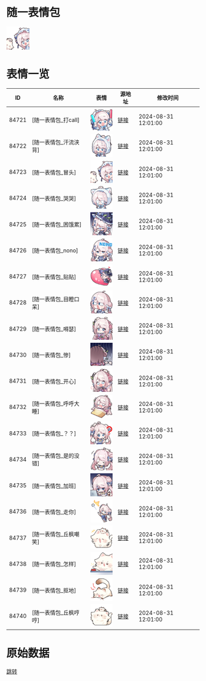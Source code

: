 # 随一表情包

<img src="./cover.png" height="60" alt="cover" />

# 表情一览

|ID|名称|表情|源地址|修改时间|
|----|----|----|----|----|
|84721|[随一表情包_打call]|<img src="./pic/084721_%5B随一表情包_打call%5D.png" height="60" alt="打call"/>|[链接](https://i0.hdslb.com/bfs/garb/39b135ec78ecc726b249887088a198963c758f69.png)|2024-08-31 12:01:00|
|84722|[随一表情包_汗流浃背]|<img src="./pic/084722_%5B随一表情包_汗流浃背%5D.png" height="60" alt="汗流浃背"/>|[链接](https://i0.hdslb.com/bfs/garb/2d78245d1c5198308de532ee55f1efe290409816.png)|2024-08-31 12:01:00|
|84723|[随一表情包_冒头]|<img src="./pic/084723_%5B随一表情包_冒头%5D.png" height="60" alt="冒头"/>|[链接](https://i0.hdslb.com/bfs/garb/f9d866c4f5f1866ef9d6ca8bfff8569e00c9f5fa.png)|2024-08-31 12:01:00|
|84724|[随一表情包_哭哭]|<img src="./pic/084724_%5B随一表情包_哭哭%5D.png" height="60" alt="哭哭"/>|[链接](https://i0.hdslb.com/bfs/garb/8d82704fbb2009e779664f6db3e4bb6e506c3d2f.png)|2024-08-31 12:01:00|
|84725|[随一表情包_困饿累]|<img src="./pic/084725_%5B随一表情包_困饿累%5D.png" height="60" alt="困饿累"/>|[链接](https://i0.hdslb.com/bfs/garb/b2a150a1090d75fe733f2130b323368cc7540f89.png)|2024-08-31 12:01:00|
|84726|[随一表情包_nono]|<img src="./pic/084726_%5B随一表情包_nono%5D.png" height="60" alt="nono"/>|[链接](https://i0.hdslb.com/bfs/garb/3f3d36f1dc85a54cc6dc5d4e08a54631f6dc6038.png)|2024-08-31 12:01:00|
|84727|[随一表情包_贴贴]|<img src="./pic/084727_%5B随一表情包_贴贴%5D.png" height="60" alt="贴贴"/>|[链接](https://i0.hdslb.com/bfs/garb/3fdca50a8dc4606a3a853375c07f24e928144699.png)|2024-08-31 12:01:00|
|84728|[随一表情包_目瞪口呆]|<img src="./pic/084728_%5B随一表情包_目瞪口呆%5D.png" height="60" alt="目瞪口呆"/>|[链接](https://i0.hdslb.com/bfs/garb/0a1b4a9889b8e2da167401d61c676b8bdd0aa04f.png)|2024-08-31 12:01:00|
|84729|[随一表情包_嘚瑟]|<img src="./pic/084729_%5B随一表情包_嘚瑟%5D.png" height="60" alt="嘚瑟"/>|[链接](https://i0.hdslb.com/bfs/garb/075165c41f2303038f39dda5fa5d9b4d3180c1c2.png)|2024-08-31 12:01:00|
|84730|[随一表情包_惨]|<img src="./pic/084730_%5B随一表情包_惨%5D.png" height="60" alt="惨"/>|[链接](https://i0.hdslb.com/bfs/garb/fc4aec4f0b97a60b696d4891ee53cc6ecf47c986.png)|2024-08-31 12:01:00|
|84731|[随一表情包_开心]|<img src="./pic/084731_%5B随一表情包_开心%5D.png" height="60" alt="开心"/>|[链接](https://i0.hdslb.com/bfs/garb/17d85cbe00ea0c40270372621039313cc82a5780.png)|2024-08-31 12:01:00|
|84732|[随一表情包_呼呼大睡]|<img src="./pic/084732_%5B随一表情包_呼呼大睡%5D.png" height="60" alt="呼呼大睡"/>|[链接](https://i0.hdslb.com/bfs/garb/31622b2aa80ae5df681bfdc00e4d5a5321aa7208.png)|2024-08-31 12:01:00|
|84733|[随一表情包_？？]|<img src="./pic/084733_%5B随一表情包_？？%5D.png" height="60" alt="？？"/>|[链接](https://i0.hdslb.com/bfs/garb/c790e027ad158e5cdf633aedd6b7c4602f459030.png)|2024-08-31 12:01:00|
|84734|[随一表情包_是的没错]|<img src="./pic/084734_%5B随一表情包_是的没错%5D.png" height="60" alt="是的没错"/>|[链接](https://i0.hdslb.com/bfs/garb/c9edb4efb36a705de213eea7236cef14a3097bfc.png)|2024-08-31 12:01:00|
|84735|[随一表情包_加班]|<img src="./pic/084735_%5B随一表情包_加班%5D.png" height="60" alt="加班"/>|[链接](https://i0.hdslb.com/bfs/garb/ae3e7b8cf67ac23318ca5d2e08123a25ef363760.png)|2024-08-31 12:01:00|
|84736|[随一表情包_走你]|<img src="./pic/084736_%5B随一表情包_走你%5D.png" height="60" alt="走你"/>|[链接](https://i0.hdslb.com/bfs/garb/1e1ea8e17e5b265472fc1316bbf056b3c82509f6.png)|2024-08-31 12:01:00|
|84737|[随一表情包_丘枫嘲笑]|<img src="./pic/084737_%5B随一表情包_丘枫嘲笑%5D.png" height="60" alt="丘枫嘲笑"/>|[链接](https://i0.hdslb.com/bfs/garb/3fe7cf086d5e9161a5c5fa0bd46aa59f9a12392a.png)|2024-08-31 12:01:00|
|84738|[随一表情包_怎样]|<img src="./pic/084738_%5B随一表情包_怎样%5D.png" height="60" alt="怎样"/>|[链接](https://i0.hdslb.com/bfs/garb/31fd3bde2447b65497123c0d93ce9288e12c42b0.png)|2024-08-31 12:01:00|
|84739|[随一表情包_抠地]|<img src="./pic/084739_%5B随一表情包_抠地%5D.png" height="60" alt="抠地"/>|[链接](https://i0.hdslb.com/bfs/garb/562f4df9cddf562a427f27bc84cff9b056886915.png)|2024-08-31 12:01:00|
|84740|[随一表情包_丘枫哼哼]|<img src="./pic/084740_%5B随一表情包_丘枫哼哼%5D.png" height="60" alt="丘枫哼哼"/>|[链接](https://i0.hdslb.com/bfs/garb/620725631aa494df9978dbab3a6307782bcc65e0.png)|2024-08-31 12:01:00|

# 原始数据

[跳转](./raw.json)

